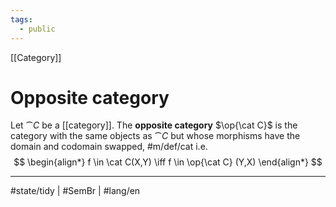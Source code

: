```yaml
---
tags:
  - public
---
```

[[Category]]
# Opposite category

Let $\cat C$ be a [[category]].
The **opposite category** $\op{\cat C}$ is the category with the same objects as $\cat C$ but whose morphisms have the domain and codomain swapped, #m/def/cat 
i.e.
$$
\begin{align*}
f \in \cat C(X,Y) \iff f \in \op{\cat C} (Y,X)
\end{align*}
$$


---
#state/tidy | #SemBr | #lang/en